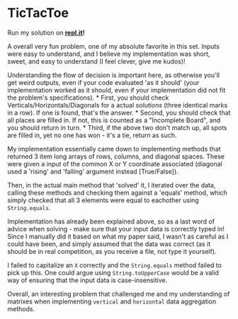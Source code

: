 # TicTacToe

Run my solution on **[repl.it](https://repl.it/@Xevion/A-Computer-Science-February-2015-TicTacToe)!**

A overall very fun problem, one of my absolute favorite in this set. Inputs were easy to understand, and I believe my implementation was short, sweet, and easy to understand (I feel clever, give me kudos)!

Understanding the flow of decision is important here, as otherwise you'll get weird outputs, even if your code evaluated 'as it should' (your implementation worked as it should, even if your implementation did not fit the problem's specifications).
    * First, you should check Verticals/Horizontals/Diagonals for a actual *solutions* (three identical marks in a row). If one is found, that's the answer.
    * Second, you should check that all places are filled in. If not, this is counted as a "Incomplete Board", and you should return in turn.
    * Third, if the above two don't match up, all spots are filled in, yet no one has won - it's a tie, return as such.

My implementation essentially came down to implementing methods that returned 3 item long arrays of rows, columns, and diagonal spaces. These were given a input of the common X or Y coordinate associated (diagonal used a 'rising' and 'falling' argument instead [True/False]).

Then, in the actual main method that 'solved' it, I iterated over the data, calling these methods and checking them against a 'equals' method, which simply checked that all 3 elements were equal to eachother using `String.equals`.

Implementation has already been explained above, so as a last word of advice when solving - make sure that your input data is correctly typed in! Since I manually did it based on what my paper said, I wasn't as careful as I could have been, and simply assumed that the data was correct (as it should be in real competition, as you receive a file, not type it yourself).

I failed to capitalize an `X` correctly and the `String.equals` method failed to pick up this. One could argue using `String.toUpperCase` would be a valid way of ensuring that the input data is case-insensitive.

Overall, an interesting problem that challenged me and my understanding of matrixes when implementing `vertical` and `horizontal` data aggregation methods.